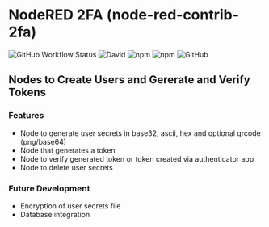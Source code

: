 # NodeRED 2FA (node-red-contrib-2fa)

![GitHub Workflow Status](https://img.shields.io/github/workflow/status/bmdevx/node-red-contrib-2fa/npm-publish?style=flat-square) ![David](https://img.shields.io/david/bmdevx/node-red-contrib-2fa?style=flat-square)  ![npm](https://img.shields.io/npm/dt/node-red-contrib-2fa?style=flat-square) ![npm](https://img.shields.io/npm/v/node-red-contrib-2fa?style=flat-square) ![GitHub](https://img.shields.io/github/license/bmdevx/node-red-contrib-2fa?style=flat-square)

## Nodes to Create Users and Gererate and Verify Tokens

### Features

* Node to generate user secrets in base32, ascii, hex and optional qrcode (png/base64)
* Node that generates a token
* Node to verify generated token or token created via authenticator app
* Node to delete user secrets

### Future Development

* Encryption of user secrets file
* Database integration
